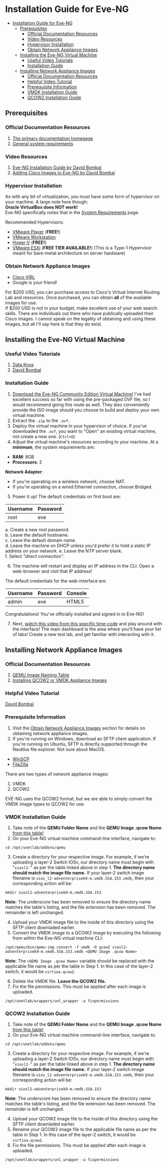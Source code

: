 # Installation Guide for Eve-NG

- [Installation Guide for Eve-NG](#installation-guide-for-eve-ng)
  - [Prerequisites](#prerequisites)
    - [Official Documentation Resources](#official-documentation-resources)
    - [Video Resources](#video-resources)
    - [Hypervisor Installation](#hypervisor-installation)
    - [Obtain Network Appliance Images](#obtain-network-appliance-images)
  - [Installing the Eve-NG Virtual Machine](#installing-the-eve-ng-virtual-machine)
    - [Useful Video Tutorials](#useful-video-tutorials)
    - [Installation Guide](#installation-guide)
  - [Installing Network Appliance Images](#installing-network-appliance-images)
    - [Official Documentation Resources](#official-documentation-resources-1)
    - [Helpful Video Tutorial](#helpful-video-tutorial)
    - [Prerequisite Information](#prerequisite-information)
    - [VMDK Installation Guide](#vmdk-installation-guide)
    - [QCOW2 Installation Guide](#qcow2-installation-guide)

## Prerequisites
### Official Documentation Resources
1. [The primary documentation homepage](https://www.eve-ng.net/index.php/documentation/)
2. [General system requirements](https://www.eve-ng.net/index.php/documentation/installation/system-requirement/)

### Video Resources
1. [Eve-NG Installation Guide by David Bombal](https://www.youtube.com/watch?v=FDbgTlr-tnw)
2. [Adding Cisco Images to Eve-NG by David Bombal](https://www.youtube.com/watch?v=YKYdq3Ww_C0&t=0s)

### Hypervisor Installation
As with any bit of virtualization, you must have some form of hypervisor on your machine. A large note here though:  
**Oracle VirtualBox does NOT work!**  
Eve-NG specifically notes that in the [System Requirements](https://www.eve-ng.net/index.php/documentation/installation/system-requirement/) page.

Recommended Hypervisors: 
- [VMware Player](https://www.vmware.com/products/workstation-player.html) (**FREE!**)
- [VMware Workstation](https://www.vmware.com/products/workstation-pro.html)
- [Hyper-V](https://docs.microsoft.com/en-us/virtualization/hyper-v-on-windows/quick-start/enable-hyper-v) (**FREE!**)
- [VMware ESXi](https://my.vmware.com/en/web/vmware/evalcenter?p=free-esxi7) (**FREE TIER AVAILABLE!**) (This is a Type-1 Hypervisor meant for bare-metal architecture on server hardware)

### Obtain Network Appliance Images
- [Cisco VIRL](https://learningnetworkstore.cisco.com/cisco-modeling-labs-personal/cisco-cml-personal)
- Google is your friend!

For $200 USD, you can purchase access to Cisco's Virtual Internet Routing Lab and resources. Once purchased, you can obtain **all** of the available images for use.  
If $200 USD is not in your budget, make excellent use of your web search skills. There are individuals out there who have publically uploaded their Cisco images. I cannot speak on the legality of obtaining and using these images, but all I'll say here is that they do exist.

## Installing the Eve-NG Virtual Machine

### Useful Video Tutorials
1. [Data Knox](https://www.youtube.com/watch?v=y391y1pCDe0)
2. [David Bombal](https://www.youtube.com/watch?v=FDbgTlr-tnw)

### Installation Guide
1. [Download the Eve-NG Community Edition Virtual Machine!](https://www.eve-ng.net/index.php/download/) I've had excellent success so far with using the pre-packaged OVF file, so I would recommend going this route as well. They also conveniently provide the ISO image should you choose to build and deploy your own virtual machine.
2. Extract the `.zip` to the `.ovf`.
3.  Deploy the virtual machine in your hypervisor of choice. If you've downloaded the `.ovf`, you want to "Open" an existing virtual machine, not create a new one. (`Ctrl+O`)
4. Adjust the virtual machine's resources according to your machine. At a **minimum**, the system requirements are:  
- **RAM**: 8GB
- **Processors**: 2

**Network Adapter**:  
- If you're operating on a wireless network, choose NAT.
- If you're operating on a wired Ethernet connection, choose Bridged.

5. Power it up!
The default credentials on first boot are:  

Username | Password
--- | ---
root | eve

  a. Create a new root password.  
  b. Leave the default hostname.  
  c. Leave the default domain name.  
  d. Leave the machine on DHCP unless you'd prefer it to hold a static IP address on your network. 
  e. Leave the NTP server blank.  
  f. Select *"direct connection"*.  

6. The machine will restart and display an IP address in the CLI. Open a web-browser and visit that IP address!  

The default credentials for the web-interface are: 

Username | Password | Console
--- | --- | ---
admin | eve | HTML5

Congratulations! You've officially installed and signed in to Eve-NG!

7. Next, [watch this video from this specific time-code](https://youtu.be/FDbgTlr-tnw?t=978) and play around with the interface! The main dashboard is the area where you'll have your list of labs! Create a new test lab, and get familiar with interacting with it. 

## Installing Network Appliance Images

### Official Documentation Resources
1. [QEMU Image Naming Table](https://www.eve-ng.net/index.php/documentation/qemu-image-namings/)
2. [Installing QCOW2 or VMDK Appliance Images](https://www.eve-ng.net/index.php/documentation/howtos/howto-add-cisco-vios-from-virl/)

### Helpful Video Tutorial
[David Bombal](https://www.youtube.com/watch?v=YKYdq3Ww_C0)

### Prerequisite Information
1. Visit the [Obtain Network Appliance Images](#obtain-network-appliance-images) section for details on obtaining network appliance images.  
2. If you're running on Windows, download an SFTP client application. If you're running on Ubuntu, SFTP is directly supported through the Nautilus file explorer. Not sure about MacOS.
- [WinSCP](https://winscp.net/eng/download.php)
- [FileZilla](https://filezilla-project.org/download.php)

There are two types of network appliance images: 
1. VMDK
2. QCOW2

EVE-NG uses the QCOW2 format, but we are able to simply convert the VMDK image types to QCOW2 for use.

### VMDK Installation Guide
1. Take note of the **QEMU Folder Name** and the **QEMU Image .qcow Name** [from this table!](https://www.eve-ng.net/index.php/documentation/qemu-image-namings/)
2. On your Eve-NG virtual machine command-line interface, navigate to: 
```
cd /opt/unetlab/addons/qemu
```

3. Create a directory for your respective image. For example, if we're uploading a layer-2 Switch IOSv, our directory name must begin with "`viosl2-`" as per the table linked above in step 1. **The directory name should match the image file name.** If your layer-2 switch image filename is `vios_l2-adventerprisek9-m.vmdk.SSA.153.vmdk`, then your corresponding action will be: 
```
mkdir viosl2-adventerprisek9-m.vmdk.SSA.153
```
**Note**: The underscore has been removed to ensure the directory name matches the table's listing, and the file extension has been removed. The remainder is left unchanged.

4. Upload your VMDK image file to the inside of this directory using the SFTP client downladed earlier. 
5. Convert the VMDK image to a QCOW2 image by executing the following from within the Eve-NG virtual machine CLI: 
```
/opt/qemu/bin/qemu-img convert -f vmdk -O qcow2 viosl2-adventerprisek9-m.vmdk.SSA.153.vmdk <QEMU Image .qcow Name>
```  
**Note**: The `<QEMU Image .qcow Name>` variable should be replaced with the applicable file name as per the table in Step 1. In this case of the layer-2 switch, it would be `virtioa.qcow2`.  

6. Delete the VMDK file. **Leave the QCOW2 file.**
7. Fix the file permissions. This must be applied after each image is uploaded. 
```
/opt/unetlab/wrappers/unl_wrapper -a fixpermissions
```

### QCOW2 Installation Guide
1. Take note of the **QEMU Folder Name** and the **QEMU Image .qcow Name** [from this table!](https://www.eve-ng.net/index.php/documentation/qemu-image-namings/)
2. On your Eve-NG virtual machine command-line interface, navigate to: 
```
cd /opt/unetlab/addons/qemu
```

3. Create a directory for your respective image. For example, if we're uploading a layer-2 Switch IOSv, our directory name must begin with "`viosl2-`" as per the table linked above in step 1. **The directory name should match the image file name.** If your layer-2 switch image filename is `vios_l2-adventerprisek9-m.vmdk.SSA.153.vmdk`, then your corresponding action will be: 
```
mkdir viosl2-adventerprisek9-m.vmdk.SSA.153
```
**Note**: The underscore has been removed to ensure the directory name matches the table's listing, and the file extension has been removed. The remainder is left unchanged.

4. Upload your QCOW2 image file to the inside of this directory using the SFTP client downladed earlier. 
5. Rename your QCOW2 image file to the applicable file name as per the table in Step 1. In this case of the layer-2 switch, it would be `virtioa.qcow2`.
6. Fix the file permissions. This must be applied after each image is uploaded. 
```
/opt/unetlab/wrappers/unl_wrapper -a fixpermissions
```